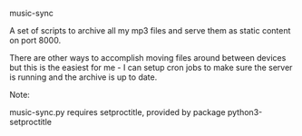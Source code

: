 music-sync

A set of scripts to archive all my mp3 files and serve them as static content on port 8000.

There are other ways to accomplish moving files around between devices but this is the easiest for me - I can setup cron jobs to make sure the server is running and the archive is up to date.

Note:

music-sync.py requires setproctitle, provided by package python3-setproctitle

